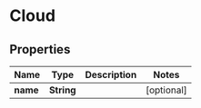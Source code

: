 
# Cloud

## Properties
Name | Type | Description | Notes
------------ | ------------- | ------------- | -------------
**name** | **String** |  |  [optional]



